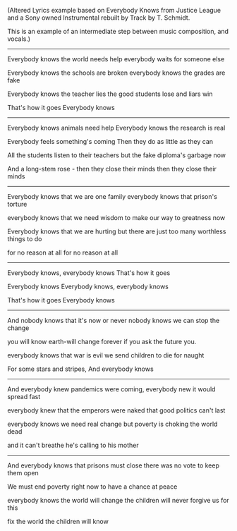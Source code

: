 (Altered Lyrics example based on Everybody Knows from Justice League
and a Sony owned Instrumental rebuilt by Track by T. Schmidt.

This is an example of an intermediate step between music composition,
and vocals.)

---

Everybody knows the world needs help
everybody waits for someone else

Everybody knows the schools are broken
everybody knows  the grades are fake

Everybody knows the teacher lies
the good students lose and liars win

That's how it goes
Everybody knows

---

Everybody knows animals need help
Everybody knows the research is real

Everybody feels something's coming
Then they do as little as they can

All the students listen to their teachers
but the fake diploma's garbage now

And a long-stem rose - then they close their minds
then they close their minds

---

Everybody knows that we are one family
everybody knows that prison's torture

everybody knows that we need wisdom
to make our way to greatness now

Everybody knows that we are hurting
but there are just too many worthless things to do

for no reason at all
for no reason at all

---

Everybody knows, everybody knows
That's how it goes

Everybody knows
Everybody knows, everybody knows

That's how it goes
Everybody knows

---

And nobody knows that it's now or never
nobody knows we can stop the change

you will know earth-will change forever
if you ask the future you.

everybody knows that war is evil
we send children to die for naught

For some stars and stripes,
And everybody knows

---

And everybody knew pandemics were coming,
everybody new it would spread fast

everybody knew that the emperors were naked
that good politics can't last

everybody knows we need real change
but poverty is choking the world dead

and it can't breathe
he's calling to his mother

---

And everybody knows that prisons must close
there was no vote to keep them open

We must end poverty right now
to have a chance at peace

everybody knows the world will change
the children will never forgive us for this

fix the world
the children will know
